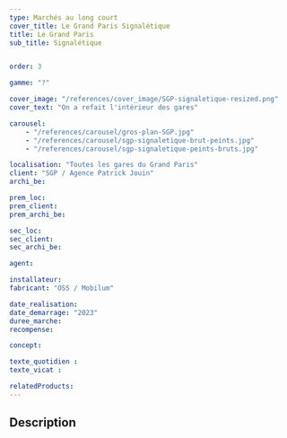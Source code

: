 ```yaml
---
type: Marchés au long court
cover_title: Le Grand Paris Signalétique
title: Le Grand Paris
sub_title: Signalétique


order: 3

gamme: "?"

cover_image: "/references/cover_image/SGP-signaletique-resized.png"
cover_text: "On a refait l'intérieur des gares"

carousel:
    - "/references/carousel/gros-plan-SGP.jpg"
    - "/references/carousel/sgp-signaletique-brut-peints.jpg"
    - "/references/carousel/sgp-signaletique-peints-bruts.jpg"

localisation: "Toutes les gares du Grand Paris"
client: "SGP / Agence Patrick Jouin"
archi_be:

prem_loc:
prem_client:
prem_archi_be:

sec_loc:
sec_client:
sec_archi_be:

agent:

installateur:
fabricant: "OSS / Mobilum"

date_realisation:
date_demarrage: "2023"
duree_marche:
recompense:

concept:

texte_quotidien :
texte_vicat :

relatedProducts:
---
```


## Description
